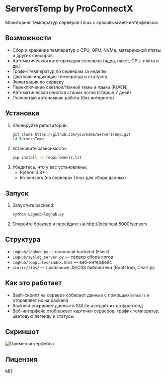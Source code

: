 # ServersTemp by ProConnectX

Мониторинг температур серверов Linux с красивым веб-интерфейсом.

## Возможности
- Сбор и хранение температур с CPU, GPU, NVMe, материнской платы и других сенсоров
- Автоматическая категоризация сенсоров (ядра, пакет, GPU, плата и др.)
- График температур по серверам за неделю
- Цветовая индикация температур и статусов
- Фильтрация по серверу
- Переключение светлой/тёмной темы и языка (RU/EN)
- Автоматическая очистка старых логов (старше 7 дней)
- Полностью автономная работа (без интернета)

## Установка
1. Клонируйте репозиторий:
   ```bash
   git clone https://github.com/yourname/ServersTemp.git
   cd ServersTemp
   ```
2. Установите зависимости:
   ```bash
   pip install -r requirements.txt
   ```
3. Убедитесь, что у вас установлены:
   - Python 3.8+
   - lm-sensors (на серверах Linux для сбора данных)

## Запуск
1. Запустите backend:
   ```bash
   python LogHub/loghub.py
   ```
2. Откройте браузер и перейдите на [http://localhost:5000/sensors](http://localhost:5000/sensors)

## Структура
- `LogHub/loghub.py` — основной backend (Flask)
- `LogHub/syslog_server.py` — сервер сбора логов
- `LogHub/templates/index.html` — веб-интерфейс
- `static/libs/` — локальные JS/CSS библиотеки (Bootstrap, Chart.js)

## Как это работает
- Bash-скрипт на сервере собирает данные с помощью `sensors` и отправляет их на backend
- Backend сохраняет данные в SQLite и отдаёт их на фронтенд
- Веб-интерфейс отображает карточки серверов, график температур, цветовую легенду и статусы

## Скриншот
![Пример интерфейса](docs/screenshot.png)

## Лицензия
MIT 